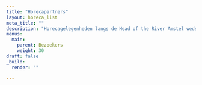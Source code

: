 ```yaml
---
title: "Horecapartners"
layout: horeca_list
meta_title: ""
description: "Horecagelegenheden langs de Head of the River Amstel wedstrijdbaan"
menus: 
  main:
    parent: Bezoekers
    weight: 30
draft: false
_build:
  render: ""

---
```


